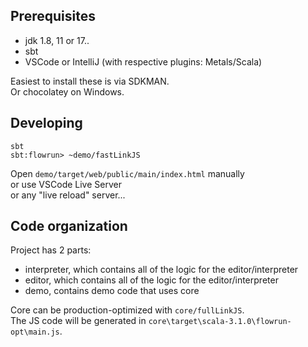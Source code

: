 
## Prerequisites
- jdk 1.8, 11 or 17..
- sbt
- VSCode or IntelliJ (with respective plugins: Metals/Scala)

Easiest to install these is via SDKMAN.  
Or chocolatey on Windows.

## Developing

```shell
sbt
sbt:flowrun> ~demo/fastLinkJS
```

Open `demo/target/web/public/main/index.html` manually  
or use VSCode Live Server  
or any "live reload" server...

## Code organization
Project has 2 parts:
- interpreter, which contains all of the logic for the editor/interpreter
- editor, which contains all of the logic for the editor/interpreter
- demo, contains demo code that uses core

Core can be production-optimized with `core/fullLinkJS`.  
The JS code will be generated in `core\target\scala-3.1.0\flowrun-opt\main.js`.




